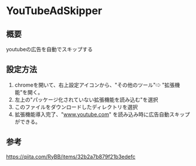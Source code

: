 
# YouTubeAdSkipper

## 概要
youtubeの広告を自動でスキップする

## 設定方法
1. chromeを開いて、右上設定アイコンから、"その他のツール"⇨ "拡張機能"を開く。
2. 左上の"パッケージ化されていない拡張機能を読み込む"を選択
3. このファイルをダウンロードしたディレクトリを選択
4. 拡張機能導入完了、"www.youtube.com" を読み込み時に広告自動スキップができる。

## 参考
https://qiita.com/RyBB/items/32b2a7b879f21b3edefc
